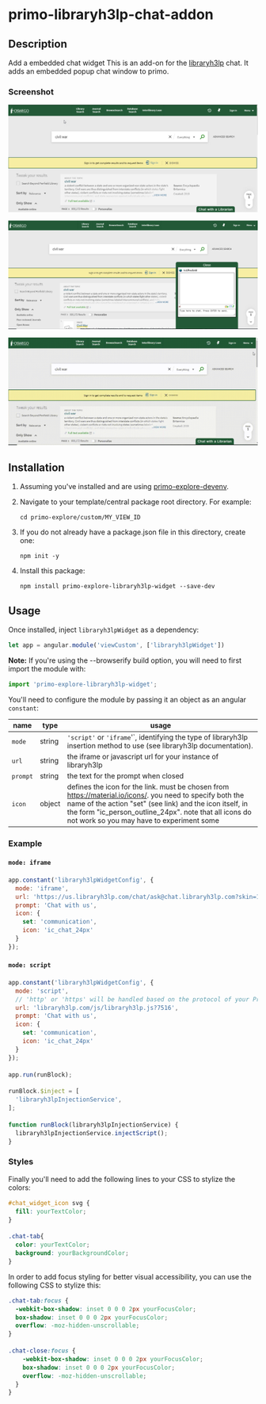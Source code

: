 # primo-libraryh3lp-chat-addon

## Description

Add a  embedded chat widget
This is an add-on for the [libraryh3lp](https://libraryh3lp.com/) chat. It adds an embedded popup chat window to primo.

### Screenshot

![screenshot1](https://github.com/PenfieldLibrary/primo-libraryh3lp-chat-addon/raw/master/.docs/primo-chat-tab.jpg)

![screenshot2](https://github.com/PenfieldLibrary/primo-libraryh3lp-chat-addon/raw/master/.docs/primo-chat-window.jpg)

![gif](https://github.com/PenfieldLibrary/primo-libraryh3lp-chat-addon/raw/master/.docs/primo-chat-window.gif)


## Installation

1. Assuming you've installed and are using [primo-explore-devenv](https://github.com/ExLibrisGroup/primo-explore-devenv).

2. Navigate to your template/central package root directory. For example:
    ```
    cd primo-explore/custom/MY_VIEW_ID
    ```
3. If you do not already have a package.json file in this directory, create one:
    ```
    npm init -y
    ```
4. Install this package:
    ```
    npm install primo-explore-libraryh3lp-widget --save-dev
    ```

## Usage

Once installed, inject `libraryh3lpWidget` as a dependency:

```js
let app = angular.module('viewCustom', ['libraryh3lpWidget'])
```

**Note:** If you're using the --browserify build option, you will need to first import the module with:

```js
import 'primo-explore-libraryh3lp-widget';
```

You'll need to configure the module by passing it an object as an angular `constant`:

| name | type | usage |
|------|-------------|--------|
|`mode`| string | `'script'` or `'iframe`'`, identifying the type of libraryh3lp insertion method to use (see libraryh3lp documentation). |
| `url` | string | the iframe or javascript url for your instance of libraryh3lp |
| `prompt` | string | the text for the prompt when closed |
| `icon` | object | defines the icon for the link. must be chosen from <https://material.io/icons/>. you need to specify both the name of the action "set" (see link) and the icon itself, in the form "ic_person_outline_24px". note that all icons do not work so you may have to experiment some |

### Example

#### `mode: iframe`
```js
app.constant('libraryh3lpWidgetConfig', {
  mode: 'iframe',
  url: 'https://us.libraryh3lp.com/chat/ask@chat.libraryh3lp.com?skin=1',
  prompt: 'Chat with us',
  icon: {
    set: 'communication',
    icon: 'ic_chat_24px'
  }
});
```

#### `mode: script`
```js
app.constant('libraryh3lpWidgetConfig', {
  mode: 'script',
  // 'http' or 'https' will be handled based on the protocol of your Primo server.
  url: 'libraryh3lp.com/js/libraryh3lp.js?7516',
  prompt: 'Chat with us',
  icon: {
    set: 'communication',
    icon: 'ic_chat_24px'
  }
});

app.run(runBlock);

runBlock.$inject = [
  'libraryh3lpInjectionService',
];

function runBlock(libraryh3lpInjectionService) {
  libraryh3lpInjectionService.injectScript();
}
```

### Styles

Finally you'll need to add the following lines to your CSS to stylize the colors:

```css
#chat_widget_icon svg {
  fill: yourTextColor;
}

.chat-tab{
  color: yourTextColor;
  background: yourBackgroundColor;
}
```

In order to add focus styling for better visual accessibility, you can use the following CSS to stylize this:

```CSS
.chat-tab:focus {
  -webkit-box-shadow: inset 0 0 0 2px yourFocusColor;
  box-shadow: inset 0 0 0 2px yourFocusColor;
  overflow: -moz-hidden-unscrollable;
}

.chat-close:focus {
    -webkit-box-shadow: inset 0 0 0 2px yourFocusColor;
    box-shadow: inset 0 0 0 2px yourFocusColor;
    overflow: -moz-hidden-unscrollable;
  }
}
```
